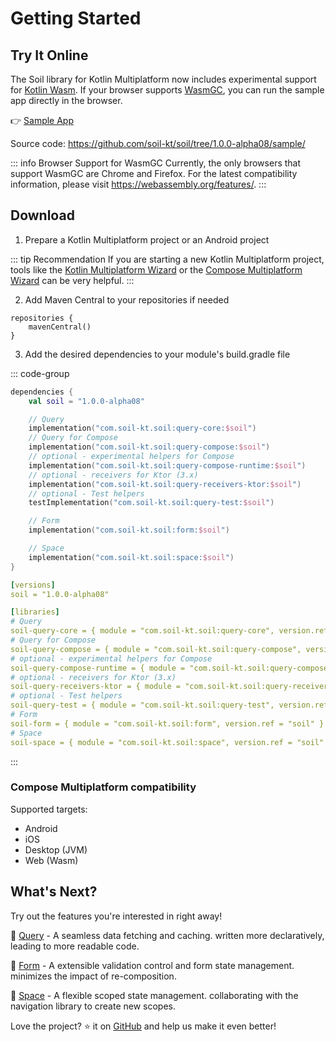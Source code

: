 # Getting Started

## Try It Online

The Soil library for Kotlin Multiplatform now includes experimental support for [Kotlin Wasm](https://kotlinlang.org/docs/wasm-overview.html). 
If your browser supports [WasmGC](https://github.com/WebAssembly/gc), you can run the sample app directly in the browser.

:point_right: [Sample App](https://play.soil-kt.com/)

Source code: <https://github.com/soil-kt/soil/tree/1.0.0-alpha08/sample/>

::: info Browser Support for WasmGC
Currently, the only browsers that support WasmGC are Chrome and Firefox. 
For the latest compatibility information, please visit https://webassembly.org/features/.
:::


## Download

1. Prepare a Kotlin Multiplatform project or an Android project

::: tip Recommendation
If you are starting a new Kotlin Multiplatform project, 
tools like the [Kotlin Multiplatform Wizard](https://kmp.jetbrains.com/) or the [Compose Multiplatform Wizard](https://terrakok.github.io/Compose-Multiplatform-Wizard/) can be very helpful.
:::

2. Add Maven Central to your repositories if needed

```kts{2}
repositories {
    mavenCentral()
}
```

3. Add the desired dependencies to your module's build.gradle file

::: code-group

```kts [Dependencies]
dependencies {
    val soil = "1.0.0-alpha08"

    // Query
    implementation("com.soil-kt.soil:query-core:$soil")
    // Query for Compose
    implementation("com.soil-kt.soil:query-compose:$soil")
    // optional - experimental helpers for Compose
    implementation("com.soil-kt.soil:query-compose-runtime:$soil")
    // optional - receivers for Ktor (3.x)
    implementation("com.soil-kt.soil:query-receivers-ktor:$soil")
    // optional - Test helpers
    testImplementation("com.soil-kt.soil:query-test:$soil")

    // Form
    implementation("com.soil-kt.soil:form:$soil")

    // Space
    implementation("com.soil-kt.soil:space:$soil")
}
```

```yaml [Version Catalog]
[versions]
soil = "1.0.0-alpha08"

[libraries]
# Query
soil-query-core = { module = "com.soil-kt.soil:query-core", version.ref = "soil" }
# Query for Compose
soil-query-compose = { module = "com.soil-kt.soil:query-compose", version.ref = "soil" }
# optional - experimental helpers for Compose
soil-query-compose-runtime = { module = "com.soil-kt.soil:query-compose-runtime", version.ref = "soil" }
# optional - receivers for Ktor (3.x)
soil-query-receivers-ktor = { module = "com.soil-kt.soil:query-receivers-ktor", version.ref = "soil" }
# optional - Test helpers
soil-query-test = { module = "com.soil-kt.soil:query-test", version.ref = "soil" }
# Form
soil-form = { module = "com.soil-kt.soil:form", version.ref = "soil" }
# Space
soil-space = { module = "com.soil-kt.soil:space", version.ref = "soil" }
```

:::


### Compose Multiplatform compatibility

Supported targets:

- Android
- iOS
- Desktop (JVM)
- Web (Wasm)


## What's Next?

Try out the features you're interested in right away!

:seedling: [Query](./query/hello-query) - A seamless data fetching and caching. written more declaratively, leading to more readable code.

:seedling: [Form](./form/hello-form) - A extensible validation control and form state management. minimizes the impact of re-composition.

:seedling: [Space](./space/hello-space) - A flexible scoped state management. collaborating with the navigation library to create new scopes.

Love the project? :star: it on [GitHub](https://github.com/soil-kt/soil) and help us make it even better!

